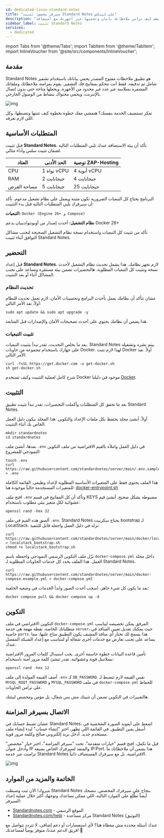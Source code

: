```yaml
---
id: dedicated-linux-standard-notes
title: "سيرفر مخصص: تثبيت Standard Notes على لينكس"
description: "اكتشف كيف تزامن ملاحظاتك بأمان وتحميها عبر أجهزتك مع استضافة Standard Notes الذاتية → تعلّم المزيد الآن"
sidebar_label: تثبيت Standard Notes
services:
  - dedicated
---
```


import Tabs from '@theme/Tabs';
import TabItem from '@theme/TabItem';
import InlineVoucher from '@site/src/components/InlineVoucher';

## مقدمة

Standard Notes هو تطبيق ملاحظات مفتوح المصدر يحمي بياناتك باستخدام تشفير شامل تم تدقيقه. فقط أنت تتحكم بمفاتيح فك التشفير. يقوم بمزامنة ملاحظاتك وملفاتك المشفرة بسلاسة عبر عدد غير محدود من الأجهزة، ويجعلها متاحة حتى بدون اتصال بالإنترنت، ويحمي محتواك بنشاط من الوصول الخارجي.

![img](https://screensaver01.zap-hosting.com/index.php/s/b6ZpyKJGny5qAon/preview)

تفكر تستضيف الخدمة بنفسك؟ هنمشي معك خطوة بخطوة كيف تثبتها وتضبطها، وكل اللي لازم تعرفه.

<InlineVoucher />

## المتطلبات الأساسية

قبل تثبيت **Standard Notes**، تأكد أن بيئة الاستضافة عندك تلبي المتطلبات التالية لضمان تثبيت سلس وأداء مثالي.

| العتاد      | الحد الأدنى  | توصية ZAP-Hosting          |
| ----------- | ------------ | -------------------------- |
| CPU         | 1 نواة vCPU  | 4 أنوية vCPU               |
| RAM         | 2 جيجابايت   | 4 جيجابايت                 |
| مساحة القرص | 5 جيجابايت   | 25 جيجابايت                |

البرنامج يحتاج كل التبعيات الضرورية تكون مثبتة ويعمل على نظام تشغيل مدعوم. تأكد أن سيرفرك يلبي المتطلبات التالية قبل بدء التثبيت:

**التبعيات:** `Docker (Engine 26+ و Compose)`

**نظام التشغيل:** أحدث إصدار من أوبونتو/ديبيان يدعم Docker 26+

تأكد من تثبيت كل التبعيات واستخدام نسخة نظام التشغيل الصحيحة لتجنب مشاكل التوافق أثناء تثبيت Standard Notes.

## التحضير

قبل إعداد **Standard Notes**، لازم تجهز نظامك. هذا يشمل تحديث نظام التشغيل لأحدث نسخة وتثبيت كل التبعيات المطلوبة. هالتحضيرات تضمن بيئة مستقرة وتساعد على تجنب المشاكل أثناء أو بعد التثبيت.

### تحديث النظام
عشان تتأكد أن نظامك يعمل بأحدث البرامج وتحسينات الأمان، لازم تعمل تحديث للنظام أولاً. نفذ الأمر التالي:

```
sudo apt update && sudo apt upgrade -y
```
هذا يضمن أن نظامك يحتوي على أحدث تصحيحات الأمان والإصدارات قبل المتابعة.

### تثبيت التبعيات
بعد ما يخلص التحديث، تقدر تبدأ بتثبيت التبعيات. Standard Notes بيتم نشره وتشغيله على جهازك باستخدام مجموعة من حاويات Docker. لهذا لازم تثبت Docker أولاً. نفذ الأمر التالي:

```
curl -fsSL https://get.docker.com -o get-docker.sh
sh get-docker.sh
```

شرح كامل لعملية التثبيت وكيف تستخدم Docker موجود في دليلنا [Docker](vserver-linux-docker.md).

## التثبيت
بعد ما تحقق كل المتطلبات وأكملت التحضيرات، تقدر تبدأ تثبيت تطبيق Standard Notes.

أولاً، أنشئ مجلد يحتفظ بكل ملفات الإعداد والتكوين. هذا المجلد بيكون دليل العمل الخاص بك أثناء التثبيت.

```
mkdir standardnotes
cd standardnotes
```

بعدها، أنشئ ملف `.env` في دليل العمل واملأه بالقيم الافتراضية من ملف التكوين النموذجي للمشروع:

```
touch .env
curl https://raw.githubusercontent.com/standardnotes/server/main/.env.sample > .env
```

هذا الملف يحتوي فقط على المتغيرات الأساسية المطلوبة لإعداد وظيفي. القائمة الكاملة للمتغيرات المستخدمة حالياً موجودة هنا: [docker-entrypoint.sh](https://github.com/standardnotes/server/blob/main/docker/docker-entrypoint.sh)

افتح ملف `.env` وتأكد أن كل المفاتيح في قسم KEYS مضبوطة بشكل صحيح. أنشئ قيم عشوائية لكل متغير بيئي مطلوب باستخدام:

```
openssl rand -hex 32
```

ألصق هذه القيم في ملف `.env`. Standard Notes يحتاج سكريبت bootstrap لـ LocalStack. نزله في دليل العمل واجعله قابل للتنفيذ:

```shell
curl https://raw.githubusercontent.com/standardnotes/server/main/docker/localstack_bootstrap.sh > localstack_bootstrap.sh
chmod +x localstack_bootstrap.sh
```

نزّل ملف التكوين الرسمي النموذجي واحفظه باسم `docker-compose.yml` داخل مجلد العمل. هذا الملف يحدد كل خدمات الحاويات المطلوبة لـ Standard Notes.

```
curl https://raw.githubusercontent.com/standardnotes/server/main/docker-compose.example.yml > docker-compose.yml
```

بعد ما يكون كل شيء جاهز، اسحب أحدث الصور وابدأ الخدمات في وضعية الخلفية:

```
docker compose pull && docker compose up -d
```

## التكوين

التكوين الافتراضي في ملف `docker-compose.yml` المرفق يمكن تخصيصه ليناسب متطلباتك الخاصة. نقطة مهمة هي خدمة `server`، حيث يمكنك تعديل تعيين المنافذ في خاصية `ports`. هذا يسمح لك تختار أي منافذ المضيف يكون التطبيق متاح عليها، مما يساعد على تجنب تعارض مع خدمات أخرى شغالة أو لتتناسب مع إعداد الشبكة المفضل عندك.

تأمين قاعدة البيانات خطوة حاسمة أخرى. يجب استبدال كلمات المرور الافتراضية بسلاسل قوية وعشوائية. تقدر تنشئ كلمة مرور آمنة باستخدام:

```
openssl rand -hex 12
```

أضف القيمة المولدة إلى ملف `.env` كـ `DB_PASSWORD`. نفس القيمة لازم تتضبط لـ `MYSQL_ROOT_PASSWORD` و `MYSQL_PASSWORD` في ملف `docker-compose.yml` للحفاظ على تزامن الحاويات.

هالتغييرات في التكوين تضمن أن تثبيتك مش بس شغال، بل مؤمن ومخصص لبيئتك.

## الاتصال بسيرفر المزامنة

عشان تضبط حسابك في Standard Notes، اضغط على أيقونة الصورة الشخصية في أسفل يمين التطبيق. في القائمة اللي تظهر، اختر "إنشاء حساب" لبدء إنشاء ملف مستخدم جديد. أدخل بريد إلكتروني صالح وكلمة مرور قوية.

قبل ما تكمل، افتح قسم "خيارات متقدمة". تحت "سيرفر المزامنة"، اختر خيار "مخصص" وأدخل عنوان IP والمنفذ لسيرفرك الخاص بصيغة IP:Port. هذا يضمن أن ملاحظاتك ما تزامنت عبر خدمة Standard Notes الافتراضية، بل مع سيرفرك المستضاف ذاتياً.

![img](https://screensaver01.zap-hosting.com/index.php/s/tpsFzSQEokP9xit/download)

## الخاتمة والمزيد من الموارد

مبروك! الآن ثبت وضبطت Standard Notes بنجاح على سيرفرك المخصص. ننصحك أيضاً تطّلع على الموارد التالية، اللي ممكن تساعدك وتوجهك أكثر خلال عملية إعداد السيرفر:

- [Standardnotes.com](https://standardnotes.com/) - الموقع الرسمي
- [Standardnotes.com/help](https://standardnotes.com/help) - مركز مساعدة Standard Notes (التوثيق)

عندك أسئلة محددة مش مغطاة هنا؟ لأي استفسارات أو دعم إضافي، لا تتردد تتواصل مع فريق الدعم عندنا، متوفر يومياً لمساعدتك! 🙂